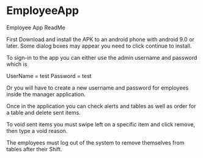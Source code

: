 # EmployeeApp
Employee App ReadMe

First Download and install the APK to an android phone with android 9.0 or later.
Some dialog boxes may appear you need to click continue to install.

To sign-in to the app you can either use the admin username and password which is

UserName = test
Password = test

Or you will have to create a new username and password for employees inside the manager application.

Once in the application you can check alerts and tables as well as order for a table and delete sent items.

To void sent items you must swipe left on a specific item and click remove, then type a void reason.

The employees must log out of the system to remove themselves from tables after their Shift.
